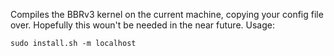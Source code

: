 Compiles the BBRv3 kernel on the current machine, copying your config file over. Hopefully this woun't be needed in the near future. 
Usage: 
```
sudo install.sh -m localhost 
```
